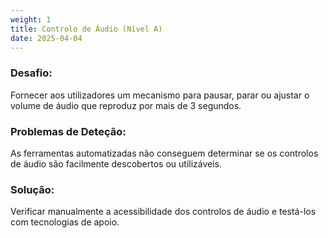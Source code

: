 ```yaml
---
weight: 1
title: Controlo de Áudio (Nível A)
date: 2025-04-04
---
```

### Desafio:
Fornecer aos utilizadores um mecanismo para pausar, parar ou ajustar o volume de áudio que reproduz por mais de 3 segundos.
### Problemas de Deteção:
As ferramentas automatizadas não conseguem determinar se os controlos de áudio são facilmente descobertos ou utilizáveis.
### Solução:
Verificar manualmente a acessibilidade dos controlos de áudio e testá-los com tecnologias de apoio.